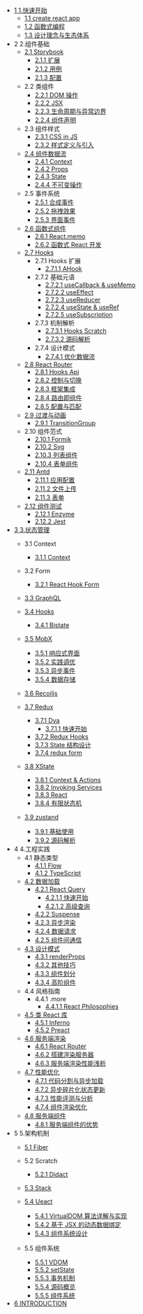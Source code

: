  - [1 1.快速开始](/1.快速开始/README.md)
    - [1.1 create react app](/1.快速开始/create-react-app.md)
    - [1.2 函数式编程](/1.快速开始/函数式编程.md)
    - [1.3 设计理念与生态体系](/1.快速开始/设计理念与生态体系.md)
  - 2 2.组件基础
    - [2.1 Storybook](/2.组件基础/Storybook/README.md)
      - [2.1.1 扩展](/2.组件基础/Storybook/扩展.md)
      - [2.1.2 用例](/2.组件基础/Storybook/用例.md)
      - [2.1.3 配置](/2.组件基础/Storybook/配置.md)
    - 2.2 类组件
      - [2.2.1 DOM 操作](/2.组件基础/类组件/DOM%20操作.md)
      - [2.2.2 JSX](/2.组件基础/类组件/JSX.md)
      - [2.2.3 生命周期与异常边界](/2.组件基础/类组件/生命周期与异常边界.md)
      - [2.2.4 组件声明](/2.组件基础/类组件/组件声明.md)
    - 2.3 组件样式
      - [2.3.1 CSS in JS](/2.组件基础/组件样式/CSS-in-JS.md)
      - [2.3.2 样式定义与引入](/2.组件基础/组件样式/样式定义与引入.md)
    - [2.4 组件数据流](/2.组件基础/组件数据流/README.md)
      - [2.4.1 Context](/2.组件基础/组件数据流/Context.md)
      - [2.4.2 Props](/2.组件基础/组件数据流/Props.md)
      - [2.4.3 State](/2.组件基础/组件数据流/State.md)
      - [2.4.4 不可变操作](/2.组件基础/组件数据流/不可变操作.md)
    - 2.5 事件系统
      - [2.5.1 合成事件](/2.组件基础/事件系统/合成事件.md)
      - [2.5.2 拖拽效果](/2.组件基础/事件系统/拖拽效果.md)
      - [2.5.3 界面事件](/2.组件基础/事件系统/界面事件.md)
    - [2.6 函数式组件](/2.组件基础/函数式组件/README.md)
      - [2.6.1 React.memo](/2.组件基础/函数式组件/React.memo.md)
      - [2.6.2 函数式 React 开发](/2.组件基础/函数式组件/函数式%20React%20开发.md)
    - [2.7 Hooks](/2.组件基础/Hooks/README.md)
      - 2.7.1 Hooks 扩展
        - [2.7.1.1 AHook](/2.组件基础/Hooks/Hooks%20扩展/AHook.md)
      - 2.7.2 基础元语
        - [2.7.2.1 useCallback & useMemo](/2.组件基础/Hooks/基础元语/useCallback%20&%20useMemo.md)
        - [2.7.2.2 useEffect](/2.组件基础/Hooks/基础元语/useEffect.md)
        - [2.7.2.3 useReducer](/2.组件基础/Hooks/基础元语/useReducer.md)
        - [2.7.2.4 useState & useRef](/2.组件基础/Hooks/基础元语/useState%20&%20useRef.md)
        - [2.7.2.5 useSubscription](/2.组件基础/Hooks/基础元语/useSubscription.md)
      - 2.7.3 机制解析
        - [2.7.3.1 Hooks Scratch](/2.组件基础/Hooks/机制解析/Hooks%20Scratch.md)
        - [2.7.3.2 源码解析](/2.组件基础/Hooks/机制解析/源码解析.md)
      - 2.7.4 设计模式
        - [2.7.4.1 优化数据流](/2.组件基础/Hooks/设计模式/优化数据流.md)
    - [2.8 React Router](/2.组件基础/React%20Router/README.md)
      - [2.8.1 Hooks Api](/2.组件基础/React%20Router/Hooks%20Api.md)
      - [2.8.2 控制与切换](/2.组件基础/React%20Router/控制与切换.md)
      - [2.8.3 框架集成](/2.组件基础/React%20Router/框架集成.md)
      - [2.8.4 路由即组件](/2.组件基础/React%20Router/路由即组件.md)
      - [2.8.5 配置与匹配](/2.组件基础/React%20Router/配置与匹配.md)
    - [2.9 过渡与动画](/2.组件基础/过渡与动画/README.md)
      - [2.9.1 TransitionGroup](/2.组件基础/过渡与动画/TransitionGroup.md)
    - 2.10 组件范式
      - [2.10.1 Formik](/2.组件基础/组件范式/Formik.md)
      - [2.10.2 Svg](/2.组件基础/组件范式/Svg.md)
      - [2.10.3 列表组件](/2.组件基础/组件范式/列表组件.md)
      - [2.10.4 表单组件](/2.组件基础/组件范式/表单组件.md)
    - [2.11 Antd](/2.组件基础/Antd/README.md)
      - [2.11.1 应用配置](/2.组件基础/Antd/应用配置.md)
      - [2.11.2 文件上传](/2.组件基础/Antd/文件上传.md)
      - [2.11.3 表单](/2.组件基础/Antd/表单.md)
    - [2.12 组件测试](/2.组件基础/组件测试/README.md)
      - [2.12.1 Enzyme](/2.组件基础/组件测试/Enzyme.md)
      - [2.12.2 Jest](/2.组件基础/组件测试/Jest.md)
  - [3 3.状态管理](/3.状态管理/README.md)
    - 3.1 Context
      - [3.1.1 Context](/3.状态管理/Context/Context.md)
    - 3.2 Form
      - [3.2.1 React Hook Form](/3.状态管理/Form/React%20Hook%20Form.md)
    - [3.3 GraphQL](/3.状态管理/GraphQL/README.md)
      
    - [3.4 Hooks](/3.状态管理/Hooks/README.md)
      - [3.4.1 Bistate](/3.状态管理/Hooks/Bistate.md)
    - [3.5 MobX](/3.状态管理/MobX/README.md)
      - [3.5.1 响应式界面](/3.状态管理/MobX/响应式界面.md)
      - [3.5.2 实践调优](/3.状态管理/MobX/实践调优.md)
      - [3.5.3 异步事件](/3.状态管理/MobX/异步事件.md)
      - [3.5.4 数据存储](/3.状态管理/MobX/数据存储.md)
    - [3.6 Recoiljs](/3.状态管理/Recoiljs/README.md)
      
    - [3.7 Redux](/3.状态管理/Redux/README.md)
      - [3.7.1 Dva](/3.状态管理/Redux/Dva/README.md)
        - [3.7.1.1 快速开始](/3.状态管理/Redux/Dva/快速开始.md)
      - [3.7.2 Redux Hooks](/3.状态管理/Redux/Redux%20Hooks.md)
      - [3.7.3 State 结构设计](/3.状态管理/Redux/State%20结构设计.md)
      - [3.7.4 redux form](/3.状态管理/Redux/redux-form.md)
    - [3.8 XState](/3.状态管理/XState/README.md)
      - [3.8.1 Context & Actions](/3.状态管理/XState/Context%20&%20Actions.md)
      - [3.8.2 Invoking Services](/3.状态管理/XState/Invoking%20Services.md)
      - [3.8.3 React](/3.状态管理/XState/React.md)
      - [3.8.4 有限状态机](/3.状态管理/XState/有限状态机.md)
    - [3.9 zustand](/3.状态管理/zustand/README.md)
      - [3.9.1 基础使用](/3.状态管理/zustand/基础使用.md)
      - [3.9.2 源码解析](/3.状态管理/zustand/源码解析.md)
  - 4 4.工程实践
    - 4.1 静态类型
      - [4.1.1 Flow](/4.工程实践/静态类型/Flow.md)
      - [4.1.2 TypeScript](/4.工程实践/静态类型/TypeScript.md)
    - [4.2 数据加载](/4.工程实践/数据加载/README.md)
      - [4.2.1 React Query](/4.工程实践/数据加载/React%20Query/README.md)
        - [4.2.1.1 快速开始](/4.工程实践/数据加载/React%20Query/快速开始.md)
        - [4.2.1.2 高级查询](/4.工程实践/数据加载/React%20Query/高级查询.md)
      - [4.2.2 Suspense](/4.工程实践/数据加载/Suspense.md)
      - [4.2.3 异步渲染](/4.工程实践/数据加载/异步渲染.md)
      - [4.2.4 数据请求](/4.工程实践/数据加载/数据请求.md)
      - [4.2.5 组件间通信](/4.工程实践/数据加载/组件间通信.md)
    - [4.3 设计模式](/4.工程实践/设计模式/README.md)
      - [4.3.1 renderProps](/4.工程实践/设计模式/renderProps.md)
      - [4.3.2 其他技巧](/4.工程实践/设计模式/其他技巧.md)
      - [4.3.3 组件划分](/4.工程实践/设计模式/组件划分.md)
      - [4.3.4 高阶组件](/4.工程实践/设计模式/高阶组件.md)
    - 4.4 风格指南
      - 4.4.1 .more
        - [4.4.1.1 React Philosophies](/4.工程实践/风格指南/.more/2021-React%20Philosophies.md)
    - [4.5 类 React 库](/4.工程实践/类%20React%20库/README.md)
      - [4.5.1 Inferno](/4.工程实践/类%20React%20库/Inferno.md)
      - [4.5.2 Preact](/4.工程实践/类%20React%20库/Preact.md)
    - [4.6 服务端渲染](/4.工程实践/服务端渲染/README.md)
      - [4.6.1 React Router](/4.工程实践/服务端渲染/React%20Router.md)
      - [4.6.2 搭建渲染服务器](/4.工程实践/服务端渲染/搭建渲染服务器.md)
      - [4.6.3 服务端渲染性能浅析](/4.工程实践/服务端渲染/服务端渲染性能浅析.md)
    - [4.7 性能优化](/4.工程实践/性能优化/README.md)
      - [4.7.1 代码分割与异步加载](/4.工程实践/性能优化/代码分割与异步加载.md)
      - [4.7.2 异步碎片化状态更新](/4.工程实践/性能优化/异步碎片化状态更新.md)
      - [4.7.3 性能评测与分析](/4.工程实践/性能优化/性能评测与分析.md)
      - [4.7.4 组件渲染优化](/4.工程实践/性能优化/组件渲染优化.md)
    - [4.8 服务端组件](/4.工程实践/服务端组件/README.md)
      - [4.8.1 服务端组件的优势](/4.工程实践/服务端组件/服务端组件的优势.md)
  - 5 5.架构机制
    - [5.1 Fiber](/5.架构机制/Fiber/README.md)
      
    - 5.2 Scratch
      - [5.2.1 Didact](/5.架构机制/Scratch/Didact.md)
    - [5.3 Stack](/5.架构机制/Stack/README.md)
      
    - [5.4 Ueact](/5.架构机制/Ueact/README.md)
      - [5.4.1 VirtualDOM 算法详解与实现](/5.架构机制/Ueact/VirtualDOM%20算法详解与实现.md)
      - [5.4.2 基于 JSX 的动态数据绑定](/5.架构机制/Ueact/基于%20JSX%20的动态数据绑定.md)
      - [5.4.3 组件系统设计](/5.架构机制/Ueact/组件系统设计.md)
    - 5.5 组件系统
      - [5.5.1 VDOM](/5.架构机制/组件系统/VDOM.md)
      - [5.5.2 setState](/5.架构机制/组件系统/setState.md)
      - [5.5.3 事务机制](/5.架构机制/组件系统/事务机制.md)
      - [5.5.4 源码概览](/5.架构机制/组件系统/源码概览.md)
      - [5.5.5 组件系统](/5.架构机制/组件系统/组件系统.md)
  - [6 INTRODUCTION](/INTRODUCTION.md)